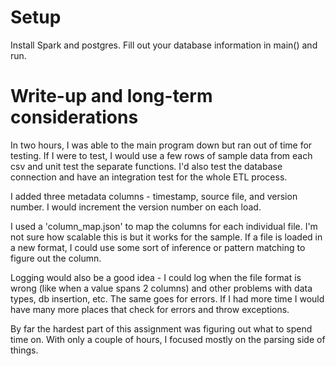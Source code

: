 # Setup
Install Spark and postgres. Fill out your database information in main() and run.

# Write-up and long-term considerations

In two hours, I was able to the main program down but ran out of time for testing. If I were to test, I would use a few rows of sample data from each csv and unit test the separate functions.
I'd also test the database connection and have an integration test for the whole ETL process.

I added three metadata columns - timestamp, source file, and version number. I would increment the version number on each load. 

I used a 'column_map.json' to map the columns for each individual file. I'm not sure how scalable this is but it works for the sample.
If a file is loaded in a new format, I could use some sort of inference or pattern matching to figure out the column.

Logging would also be a good idea - I could log when the file format is wrong (like when a value spans 2 columns) and other problems with data types, db insertion, etc.
The same goes for errors. If I had more time I would have many more places that check for errors and throw exceptions.

By far the hardest part of this assignment was figuring out what to spend time on. With only a couple of hours, I focused mostly on the parsing side of things.

